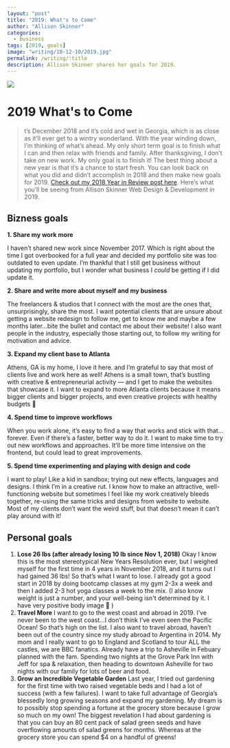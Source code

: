 ```yaml
---
layout: "post"
title: "2019: What's to Come"
author: "Allison Skinner"
categories:
  - business
tags: [2019, goals]
image: "writing/18-12-10/2019.jpg"
permalink: /writing/:title
description: Allison Skinner shares her goals for 2019. 
---
```

![][1]
# 2019 What's to Come
>t’s December 2018 and it’s cold and wet in Georgia, which is as close as it’ll ever get to a wintry wonderland. With the year winding down, I’m thinking of what’s ahead.
My only short term goal is to finish what I can and then relax with friends and family. After thanksgiving, I don’t take on new work. My only goal is to finish it!
The best thing about a new year is that it’s a chance to start fresh. You can look back on what you did and didn’t accomplish in 2018 and then make new goals for 2019. [Check out my 2018 Year in Review post here](/writing/2018-A-Year-In-Review).
Here’s what you’ll be seeing from Allison Skinner Web Design & Development in 2019.

## Bizness goals

**1. Share my work more**

I haven’t shared new work since November 2017. Which is right about the time I got overbooked for a full year and decided my portfolio site was too outdated to even update. I’m thankful that I still get business without updating my portfolio, but I wonder what business I *could* be getting if I did update it.

**2. Share and write more about myself and my business**

The freelancers & studios that I connect with the most are the ones that, unsurprisingly, share the most. I want potential clients that are unsure about getting a website redesign to follow me, get to know me and maybe a few months later…bite the bullet and contact me about their website! I also want people in the industry, especially those starting out, to follow my writing for motivation and advice.

**3. Expand my client base to Atlanta**

Athens, GA is my home, I love it here. and I’m grateful to say that most of clients live and work here as well! Athens is a small town, that’s bustling with creative & entrepreneurial activity — and I get to make the websites that showcase it. I want to expand to more Atlanta clients because it means bigger clients and bigger projects, and even creative projects with healthy budgets 🙂

**4. Spend time to improve workflows**

When you work alone, it’s easy to find a way that works and stick with that…forever. Even if there’s a faster, better way to do it. I want to make time to try out new workflows and approaches. It’ll be more time intensive on the frontend, but could lead to great improvements.

**5. Spend time experimenting and playing with design and code**

I want to play! Like a kid in sandbox; trying out new effects, languages and designs. I think I’m in a creative rut. I know how to make an attractive, well-functioning website but sometimes I feel like my work creatively bleeds together, re-using the same tricks and designs from website to website. Most of my clients don’t want the weird stuff, but that doesn’t mean it can’t play around with it!

## Personal goals
1. **Lose 26 lbs (after already losing 10 lb since Nov 1, 2018)** Okay I know this is the most stereotypical New Years Resolution ever, but I weighed myself for the first time in 4 years in November 2018, and it turns out I had gained 36 lbs! So that’s what I want to lose. I already got a good start in 2018 by doing bootcamp classes at my gym 2-3x a week and then I added 2-3 hot yoga classes a week to the mix. (I also know weight is just a number, and your well-being isn't determined by it. I have very positive body image 🙂 )
2. **Travel More** I want to go to the west coast and abroad in 2019. I’ve never been to the west coast…I don’t think I’ve even seen the Pacific Ocean! So that’s high on the list. I also want to travel abroad, haven’t been out of the country since my study abroad to Argentina in 2014. My mom and I really want to go to England and Scotland to tour ALL the castles, we are BBC fanatics.
Already have a trip to Asheville in Febuary planned with the fam. Spending two nights at the Grove Park Inn with Jeff for spa & relaxation, then heading to downtown Asheville for two nights with our family for lots of beer and food.
3. **Grow an Incredible Vegetable Garden** Last year, I tried out gardening for the first time with two raised vegetable beds and I had a lot of success (with a few failures). I want to take full advantage of Georgia’s blessedly long growing seasons and expand my gardening. My dream is to possibly stop spending a fortune at the grocery store because I grow so much on my own! The biggest revelation I had about gardening is that you can buy an 80 cent pack of salad green seeds and have overflowing amounts of salad greens for months. Whereas at the grocery store you can spend $4 on a handful of greens!

[1]: ../assets/img/writing/18-12-10/share.jpg
[2]: ../assets/img/writing/18-12-10/share-me.jpg
[3]: ../assets/img/writing/18-12-10/georgia.jpg
[4]: ../assets/img/writing/18-12-10/workflow.jpg
[5]: ../assets/img/writing/18-12-10/play.png
